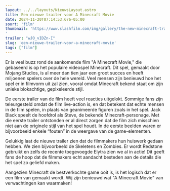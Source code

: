 ```yaml
---
layout: ../../layouts/NieuwsLayout.astro
title: Een nieuwe trailer voor A Minecraft Movie
date: 2024-11-20T07:14:53.676-05:00
soort: 'film'
thumbnail: 'https://www.slashfilm.com/img/gallery/the-new-minecraft-trailer-puts-a-big-fan-controversy-to-bed/l-intro-1732053735.jpg
'
trailer: "wJO_vIDZn-I"
slug: 'een-nieuwe-trailer-voor-a-minecraft-movie'
tags: ["film"]
---
```


Er is veel buzz rond de aankomende film "A Minecraft Movie," die gebaseerd is op
het populaire videospel Minecraft. Dit spel, gemaakt door Mojang Studios, is al
meer dan tien jaar een groot succes en heeft miljoenen spelers over de hele
wereld. Veel mensen zijn benieuwd hoe het spel er in filmvorm uit zal zien,
vooral omdat Minecraft bekend staat om zijn unieke blokachtige, gepixeleerde
stijl.

De eerste trailer van de film heeft veel reacties uitgelokt. Sommige fans zijn
teleurgesteld omdat de film live-action is, en dat betekent dat echte mensen in
de film spelen, in plaats van geanimeerde figuren zoals in het spel. Jack Black
speelt de hoofdrol als Steve, de bekende Minecraft-personage. Met die eerste
trailer ontstonden er al direct zorgen dat de film zich misschien niet aan de
originele stijl van het spel houdt. In de eerste beelden waren er bijvoorbeeld
enkele “fouten” in de weergave van de game-elementen.

Gelukkig laat de nieuwe trailer zien dat de filmmakers hun huiswerk gedaan
hebben. We zien bijvoorbeeld de Skeletens en Zombies. Er wordt Redstone gebruikt
en zelfs de recente toegevoegde Elytra zien we al in actie! Dit geeft fans de
hoop dat de filmmakers echt aandacht besteden aan de details die het spel zo
geliefd maken.

Aangezien Minecraft de bestverkochte game ooit is, is het logisch dat er een
film van gemaakt wordt. Wij zijn benieuwd wat "A Minecraft Movie" van
verwachtingen kan waarmaken!